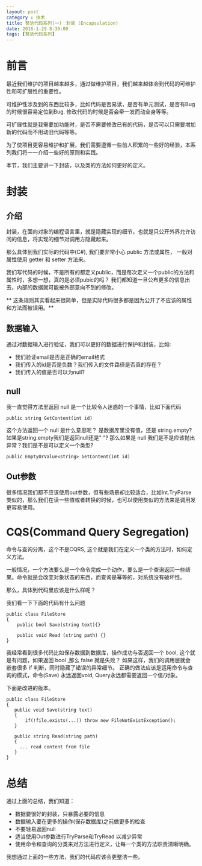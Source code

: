 ```yaml
---
layout: post
category : 技术
title: 整洁代码系列(一)：封装 (Encapsulation)
date: 2016-1-29 8:30:00
tags: [整洁代码系列]
---
```


<style>
    .post {
        font-family: 'lucida grande', 'lucida sans unicode', lucida, helvetica, 'Hiragino Sans GB', 'Microsoft YaHei', 'WenQuanYi Micro Hei', sans-serif;
        font-size: 16px;
    }
    
    .post-full h1 {
        background-color: #ccc;
        padding: 5px;
        margin-bottom: 10px;
        font-weight: bolder;
        color: #000;
        line-height: 1.8;
        text-rendering: optimizelegibility;
    }
    
    .post-full h2 {
        color: #333;
        padding: 5px;
        line-height: 1.6;
        padding-bottom: 5px;
        margin-bottom: 10px;
        font-weight: bolder;
    }
    
    .post-full h3, .post-full h4 {
        padding: 5px;
        color: #000;
        border-bottom: dashed 1px #ccc;
        padding-bottom: 5px;
        margin-bottom: 10px;
        margin-top: 20px;
        font-weight: bolder;
    }
    
        
    
    .post-full img {
        border: solid 5px #ccc;
        padding: 5px;
        border-radius: 5px;
        text-align: center;
        max-height: 400px;
    }
</style>


# 前言

最近我们维护的项目越来越多，通过做维护项目，我们越来越体会到代码的可维护性和可扩展性的重要性。

可维护性涉及到的东西比较多，比如代码是否易读，是否有单元测试，是否有Bug的时候很容易定位到Bug. 修改代码的时候是否会牵一发而动全身等等。

可扩展性就是我需要加功能时，是否不需要修改已有的代码，是否可以只需要增加新的代码而不用动旧代码等等。

为了使项目更容易维护和扩展，我们需要遵循一些前人积累的一些好的经验，本系列我们将一一介绍一些好的原则和实践。

本节，我们主要讲一下封装，以及类的方法如何更好的定义。

# 封装

## 介绍

封装，在面向对象的编程语言里，就是隐藏实现的细节，也就是只公开外界允许访问的信息，将实现的细节对调用方隐藏起来。

那么具体到我们实际的代码中(C#), 我们要非常小心 public 方法或属性， 一般对属性使用 getter 和 setter 方法来。

我们写代码的时候，不是所有的都定义public，而是每次定义一个public的方法和属性时，多想一想，真的是必须pubic的吗？ 我们都知道一旦公布更多的信息出去，内部的数据就可能被外部意向不到的修改。

** 这条规则其实看起来很简单，但是实际代码很多都是因为公开了不应该的属性和方法而被误用。**

## 数据输入

通过对数据输入进行验证，我们可以更好的数据进行保护和封装，比如:

* 我们验证email是否是正确的email格式
* 我们传入的id是否是负数？我们传入的文件路径是否真的存在？
* 我们传入的值是否可以为null?

## null

我一直觉得方法里返回 null 是一个比较令人迷惑的一个事情，比如下面代码

    public string GetContent(int id)
    
这个方法返回一个 null 是什么意思呢？ 是数据库里没有值，还是 string.empty? 如果是string.empty我们是返回null还是" "? 那么如果是 null 我们是不是应该抛出异常？我们是不是可以定义一个类型?


    public EmptyOrValue<string> GetContent(int id)
    
## Out参数

很多情况我们都不应该使用out参数，但有些场景却比较适合，比如Int.TryParse类似的，那么我们在读一些值或者转换的时候，也可以使用类似的方法来是调用发更容易使用。    
 
# CQS(Command Query Segregation)

命令与查询分离，这个不是CQRS, 这个就是我们在定义一个类的方法时，如何定义方法。

一般情况，一个方法要么是一个命令完成一个动作，要么是一个查询返回一些结果。命令就是会改变对象状态的东西，而查询是幂等的，对系统没有破坏性。

那么，具体到代码里应该是什么样呢？

我们看一下下面的代码有什么问题

    public class FileStore
    {
        public bool Save(string text){}
        
        public void Read (string path) {}    
    }    
    
我经常看到很多代码比如保存数据到数据库，操作成功与否返回一个 bool, 这个就是有问题，如果返回 bool ,那么 false 就是失败？ 如果这样，我们的调用层就会嵌套很多 if 判断，同时隐藏了错误的异常细节。 正确的做法应该是运用命令与查询的模式，命令(Save) 永远返回void, Query永远都需要返回一个值/对象。

下面是改进的版本。

    public class FileStore
    {
       public void Save(string text)
       {
           if(!file.exists(...)) throw new FileNotExistException();
       }   
       
       public string Read(string path)
       {
         ... read content from file    
       }        
    }    

# 总结

通过上面的总结，我们知道：

* 数据要很好的封装，只暴露必要的信息
* 数据输入要在更多的操作(保存数据库)之前做更多的检查
* 不要轻易返回null
* 适当使用Out参数进行TryParse和TryRead 以减少异常
* 使用命令和查询的分类来对方法进行定义，让每一个类的方法职责清晰明确。

我想通过上面的一些方法，我们的代码应该会更整洁一些。

